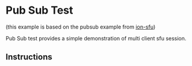 # Pub Sub Test 
(this example is based on the pubsub example from [ion-sfu](https://github.com/pion/ion-sfu))

Pub Sub test provides a simple demonstration of multi client sfu session.

## Instructions
